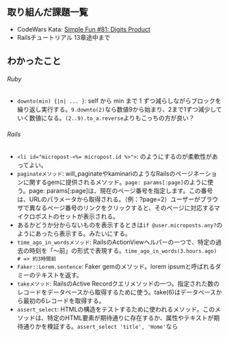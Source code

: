 ## 取り組んだ課題一覧
- CodeWars Kata: [Simple Fun #81: Digits Product](https://www.codewars.com/kata/589436311a8808bf560000f9/solutions/ruby)
- Railsチュートリアル 13章途中まで
## わかったこと
###### Ruby
- `downto(min) {|n| ... }`: self から min まで 1 ずつ減らしながらブロックを繰り返し実行する。`9.downto(2)`なら数値9から始まり、2まで1ずつ減少していく数値になる。`(2..9).to_a.reverse`よりもこっちの方が良い？
###### Rails
- `<li id="micropost-<%= micropost.id %>">`: のようにするのが柔軟性があってよい。
- `paginateメソッド`: will_paginateやkaminariのようなRailsのページネーションに関するgemに提供されるメソッド。`page: params[:page]`のように使う。page: params[:page]は、現在のページ番号を指定します。この番号は、URLのパラメータから取得される。（例：?page=2）ユーザーがブラウザで異なるページ番号のリンクをクリックすると、そのページに対応するマイクロポストのセットが表示される。
- あるかどうか分からないものを表示するときは`if @user.microposts.any?`のようにあったら表示する。みたいにする。
- `time_ago_in_wordsメソッド`: RailsのActionViewヘルパーの一つで、特定の過去の時刻を「〜前」の形式で表現する。`time_ago_in_words(3.hours.ago) # => 約3時間前`
- `Faker::Lorem.sentence`: Faker gemのメソッド。lorem ipsumと呼ばれるダミーのテキストを返す。
- `takeメソッド`: RailsのActive Recordクエリメソッドの一つ。指定された数のレコードをデータベースから取得するために使う。take(6)はデータベースから最初の6レコードを取得する。
- `assert_select`: HTMLの構造をテストするために使われるメソッド。このメソッドは、特定のHTML要素が期待通りに存在するか、属性やテキストが期待通りかを検証する。`assert_select 'title', 'Home'`なら<title>タグの中に"Home"というテキストが含まれているか。`assert_select 'h1>img.gravatar'`のように書くことでh1の中にあるfravatarクラス付きのimgタグがあるかどうかチェックできる。
- assert_select使用例
![alt text](image-5.png)
- `assert_match`: 特定の文字列やレスポンスボディが期待するパターンにマッチするかどうかをテストする。例:
```rb
# micropostsの総数がその操作の結果として返されたHTTPレスポンス（response.body）に含まれているか
assert_match @user.microposts.count.to_s, response.body
```
- `assert_redirected_to`: 特定のアクションが実行された後にHTTPリダイレクトが適切に行われたかどうかを検証するために使用されるメソッド。
- 複数のコントローラーで使うメソッドは`Applicationコントローラ`に記述する。
## 次やること
- Railsチュートリアル 13章途中から
## 感じたこと
- DeNA QA Night #5に参加してみた。雰囲気が分かったので次は勉強しているところのカンファレンスに参加する。
## 学習時間
- 本日　3時間35分
- 合計　487時間31分


# 英語
## 取り組んだ課題一覧
- スタディサプリ TEPPAN英単語 701~750 3回目
- スタディサプリ TEPPAN英単語 301~400(復習) 3回目
- スタディサプリ パーフェクト講義英文法編002~
## わかったこと
- 完了形の概念
    - 完了形はイメージで覚える
    - 過去から現在まで続いている。現在こうなってるみたいな感じ。現在がメイン
    - 過去完了形は過去から過去で、後者の過去がメイン
    - 未来完了形はどこか(過去でも現在でも)から未来で、未来がメイン。
## 次やること上
- スタディサプリ TEPPAN英単語 701~750 3回目
- スタディサプリ TEPPAN英単語 301~400(復習) 3回目
- スタディサプリ パーフェクト講義英文法編004
## 感じたこと
- なんかやる気がでてきたので文法やり直す。
## 学習時間
- 本日　0時間49分
- 合計　53時間20分